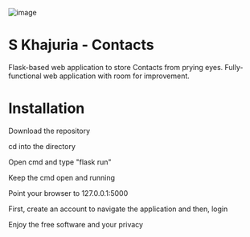 ![image](https://github.com/warloccarlos/skempire/assets/15608229/7c72172e-4dae-407b-bd15-dbdb60e03970)

# S Khajuria - Contacts

Flask-based web application to store Contacts from prying eyes.
Fully-functional web application with room for improvement.

# Installation

Download the repository

cd into the directory

Open cmd and type "flask run"

Keep the cmd open and running

Point your browser to 127.0.0.1:5000

First, create an account to navigate the application and then, login

Enjoy the free software and your privacy
